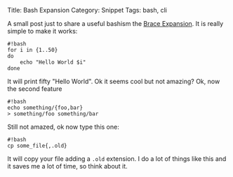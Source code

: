 Title: Bash Expansion
Category: Snippet
Tags: bash, cli


A small post just to share a useful bashism the
[Brace Expansion](http://wiki.bash-hackers.org/syntax/expansion/brace).
It is really simple to make it works:

```
#!bash
for i in {1..50}
do
	echo "Hello World $i"
done
```

It will print fifty "Hello World". Ok it seems cool but not amazing?
Ok, now the second feature
```
#!bash
echo something/{foo,bar}
> something/foo something/bar
```

Still not amazed, ok now type this one:
```
#!bash
cp some_file{,.old}
```
It will copy your file
adding a `.old` extension. I do a lot of things like this and it saves me a lot
of time, so think about it.

